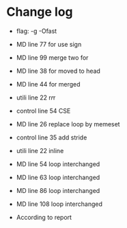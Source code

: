 # Change log
- flag: -g -Ofast

- MD line 77 for use sign
- MD line 99 merge two for

- MD line 38 for moved to head
- MD line 44 for merged
- utili line 22 r*r*r

- control line 54 CSE

- MD line 26 replace loop by memeset

- control line 35 add stride

- utili line 22 inline

- MD line 54 loop interchanged
- MD line 63 loop interchanged
- MD line 86 loop interchanged
- MD line 108 loop interchanged
- According to report